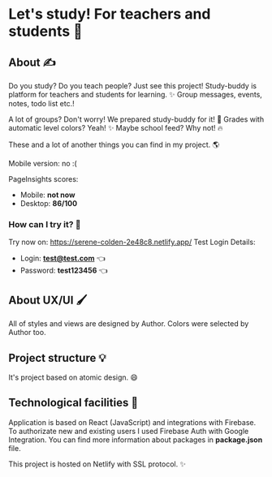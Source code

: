 # Let's study! For teachers and students 🙂

## About ✍️

Do you study? Do you teach people? Just see this project! Study-buddy is
platform for teachers and students for learning. ✨
Group messages, events, notes, todo list etc.!

A lot of groups? Don't worry! We prepared study-buddy for it! 🌱
Grades with automatic level colors? Yeah! ✨
Maybe school feed? Why not! 🔥

These and a lot of another things you can find in my project. 🌎

Mobile version: no :(

PageInsights scores:

- Mobile: **not now**
- Desktop: **86/100**

### How can I try it? 🤔

Try now on: https://serene-colden-2e48c8.netlify.app/
Test Login Details:

- Login: **test@test.com** 👈
- Password: **test123456** 👈

## About UX/UI 🖌️

All of styles and views are designed by Author.
Colors were selected by Author too.

## Project structure 💡

It's project based on atomic design. 😄

## Technological facilities 👷

Application is based on React (JavaScript) and integrations with Firebase.
To authorizate new and existing users I used Firebase Auth with Google Integration.
You can find more information about packages in **package.json** file.

This project is hosted on Netlify with SSL protocol. ✨
